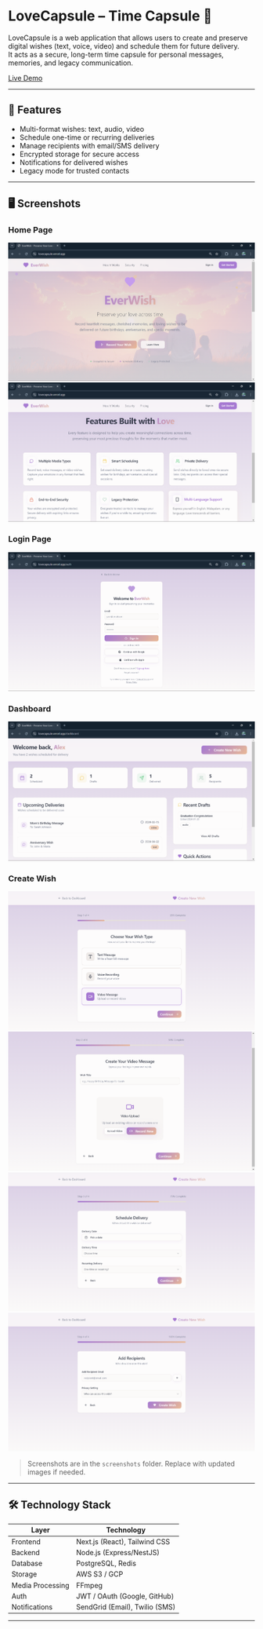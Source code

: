 # LoveCapsule – Time Capsule 💌 

LoveCapsule is a web application that allows users to create and preserve digital wishes (text, voice, video) and schedule them for future delivery.  
It acts as a secure, long-term time capsule for personal messages, memories, and legacy communication.

[Live Demo](https://lovecapsule.vercel.app/)  

---

## 🚀 Features

- Multi-format wishes: text, audio, video  
- Schedule one-time or recurring deliveries  
- Manage recipients with email/SMS delivery  
- Encrypted storage for secure access  
- Notifications for delivered wishes  
- Legacy mode for trusted contacts  

---

## 🖥️ Screenshots

### Home Page
![Home](./screenshots/home.png)  
![Home 2](./screenshots/home2.png)

### Login Page
![Login](./screenshots/loging.png)

### Dashboard
![Dashboard](./screenshots/dashboard.png)

### Create Wish
![Create Wish 1](./screenshots/create_wish1.png)  
![Create Wish 2](./screenshots/create_wish2.png)  
![Create Wish 3](./screenshots/create_wish3.png)  
![Create Wish 4](./screenshots/create_wish4.png)

> Screenshots are in the `screenshots` folder. Replace with updated images if needed.

---

## 🛠️ Technology Stack

| Layer           | Technology                          |
|-----------------|------------------------------------|
| Frontend        | Next.js (React), Tailwind CSS       |
| Backend         | Node.js (Express/NestJS)           |
| Database        | PostgreSQL, Redis                   |
| Storage         | AWS S3 / GCP                        |
| Media Processing| FFmpeg                              |
| Auth            | JWT / OAuth (Google, GitHub)       |
| Notifications   | SendGrid (Email), Twilio (SMS)     |

---

